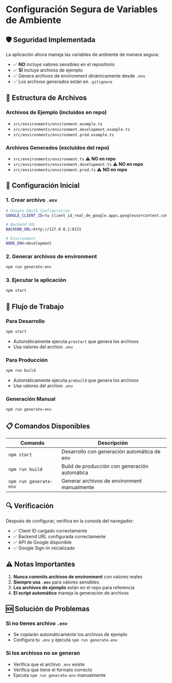 # Configuración Segura de Variables de Ambiente

## 🛡️ Seguridad Implementada

La aplicación ahora maneja las variables de ambiente de manera segura:

- ✅ **NO** incluye valores sensibles en el repositorio
- ✅ **SÍ** incluye archivos de ejemplo
- ✅ Genera archivos de environment dinámicamente desde `.env`
- ✅ Los archivos generados están en `.gitignore`

## 📁 Estructura de Archivos

### Archivos de Ejemplo (incluidos en repo)
- `src/environments/environment.example.ts`
- `src/environments/environment.development.example.ts`
- `src/environments/environment.prod.example.ts`

### Archivos Generados (excluidos del repo)
- `src/environments/environment.ts` ⚠️ **NO en repo**
- `src/environments/environment.development.ts` ⚠️ **NO en repo**
- `src/environments/environment.prod.ts` ⚠️ **NO en repo**

## 🚀 Configuración Inicial

### 1. Crear archivo `.env`
```bash
# Google OAuth Configuration
GOOGLE_CLIENT_ID=tu_client_id_real_de_google.apps.googleusercontent.com

# Backend URL
BACKEND_URL=http://127.0.0.1:8121

# Environment
NODE_ENV=development
```

### 2. Generar archivos de environment
```bash
npm run generate-env
```

### 3. Ejecutar la aplicación
```bash
npm start
```

## 🔄 Flujo de Trabajo

### Para Desarrollo
```bash
npm start
```
- Automáticamente ejecuta `prestart` que genera los archivos
- Usa valores del archivo `.env`

### Para Producción
```bash
npm run build
```
- Automáticamente ejecuta `prebuild` que genera los archivos
- Usa valores del archivo `.env`

### Generación Manual
```bash
npm run generate-env
```

## 📋 Comandos Disponibles

| Comando | Descripción |
|---------|-------------|
| `npm start` | Desarrollo con generación automática de env |
| `npm run build` | Build de producción con generación automática |
| `npm run generate-env` | Generar archivos de environment manualmente |

## 🔍 Verificación

Después de configurar, verifica en la consola del navegador:
- ✅ Client ID cargado correctamente
- ✅ Backend URL configurada correctamente
- ✅ API de Google disponible
- ✅ Google Sign-In inicializado

## ⚠️ Notas Importantes

1. **Nunca commits archivos de environment** con valores reales
2. **Siempre usa `.env`** para valores sensibles
3. **Los archivos de ejemplo** están en el repo para referencia
4. **El script automático** maneja la generación de archivos

## 🆘 Solución de Problemas

### Si no tienes archivo `.env`
- Se copiarán automáticamente los archivos de ejemplo
- Configura tu `.env` y ejecuta `npm run generate-env`

### Si los archivos no se generan
- Verifica que el archivo `.env` existe
- Verifica que tiene el formato correcto
- Ejecuta `npm run generate-env` manualmente 